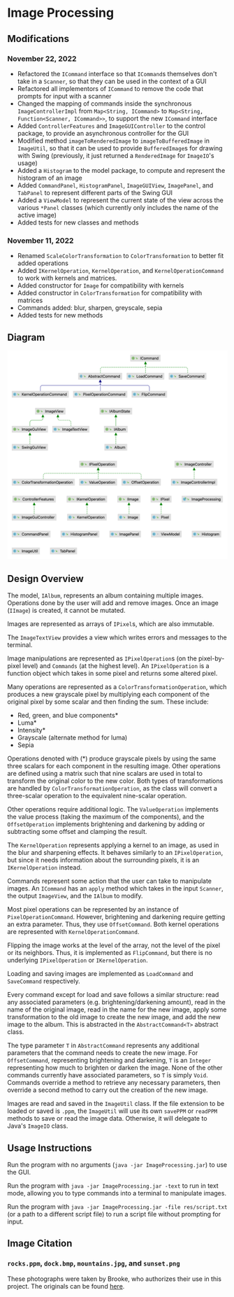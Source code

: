# Image Processing

## Modifications

### November 22, 2022

* Refactored the `ICommand` interface so that `ICommand`s themselves don't take in a `Scanner`, so that
they can be used in the context of a GUI
* Refactored all implementors of `ICommand` to remove the code that prompts for input with a scanner
* Changed the mapping of commands inside the synchronous `ImageControllerImpl` from
`Map<String, ICommand>` to `Map<String, Function<Scanner, ICommand>>`, to support the new `ICommand` interface
* Added `ControllerFeatures` and `ImageGUIController` to the control package,
to provide an asynchronous controller for the GUI
* Modified method `imageToRenderedImage` to `imageToBufferedImage` in `ImageUtil`,
so that it can be used to provide `BufferedImage`s for drawing with Swing
(previously, it just returned a `RenderedImage` for `ImageIO`'s usage)
* Added a `Histogram` to the model package, to compute and represent the histogram of an image
* Added `CommandPanel`, `HistogramPanel`, `ImageGUIView`, `ImagePanel`, and `TabPanel` to represent different parts of the Swing GUI
* Added a `ViewModel` to represent the current state of the view across the various `*Panel` classes (which currently only includes the name of the active image)
* Added tests for new classes and methods

### November 11, 2022

* Renamed `ScaleColorTransformation` to `ColorTransformation` to better fit added operations
* Added `IKernelOperation`, `KernelOperation`, and `KernelOperationCommand` to work with kernels 
  and matrices.
* Added constructor for `Image` for compatibility with kernels
* Added constructor in `ColorTransformation` for compatibility with matrices
* Commands added: blur, sharpen, greyscale, sepia
* Added tests for new methods

## Diagram

![](./res/diagram.png)

## Design Overview

The model, `IAlbum`, represents an album containing multiple images.
Operations done by the user will add and remove images.
Once an image (`IImage`) is created, it cannot be mutated.

Images are represented as arrays of `IPixel`s, which are also immutable.

The `ImageTextView` provides a view which writes errors and messages to the terminal.

Image manipulations are represented as `IPixelOperation`s (on the pixel-by-pixel level)
and `Commands` (at the highest level). An `IPixelOperation` is a function
object which takes in some pixel and returns some altered pixel.

Many operations are represented as a `ColorTransformationOperation`,
which produces a new grayscale pixel by multiplying each component
of the original pixel by some scalar and then finding the sum. These include:

* Red, green, and blue components*
* Luma*
* Intensity*
* Grayscale (alternate method for luma)
* Sepia

Operations denoted with (*) produce grayscale pixels by using the same three scalars
for each component in the resulting image. Other operations are defined using
a matrix such that nine scalars are used in total to transform the original color to the new color.
Both types of transformations are handled by `ColorTransformationOperation`, as the
class will convert a three-scalar operation to the equivalent nine-scalar operation.

Other operations require additional logic. The `ValueOperation` implements the value
process (taking the maximum of the components), and the `OffsetOperation`
implements brightening and darkening by adding or subtracting some offset and
clamping the result.

The `KernelOperation` represents applying a kernel to an image, as used in the blur
and sharpening effects. It behaves similarly to an `IPixelOperation`, but since
it needs information about the surrounding pixels, it is an `IKernelOperation` instead.

Commands represent some action that the user can take to manipulate images.
An `ICommand` has an `apply` method which takes in the input `Scanner`, the
output `ImageView`, and the `IAlbum` to modify.

Most pixel operations can be represented by an instance of `PixelOperationCommand`.
However, brightening and darkening require getting an extra parameter. Thus,
they use `OffsetCommand`. Both kernel operations are represented with `KernelOperationCommand`. 

Flipping the image works at the level of the array, not the level of the pixel or its neighbors.
Thus, it is implemented as `FlipCommand`, but there is no underlying `IPixelOperation`
or `IKernelOperation`.

Loading and saving images are implemented as `LoadCommand` and `SaveCommand` respectively.

Every command except for load and save follows a similar structure: read any
associated parameters (e.g. brightening/darkening amount), read in the name
of the original image, read in the name for the
new image, apply some transformation to the old image to create the new image,
and add the new image to the album. This is abstracted in the `AbstractCommand<T>`
abstract class.

The type parameter `T` in `AbstractCommand` represents any additional parameters
that the command needs to create the new image. For `OffsetCommand`, representing
brightening and darkening, `T` is an `Integer` representing how much to brighten or
darken the image. None of the other commands currently have associated
parameters, so `T` is simply `Void`. Commands override a method to retrieve
any necessary parameters, then override a second method to carry out the
creation of the new image.

Images are read and saved in the `ImageUtil` class. If the file extension to be loaded
or saved is `.ppm`, the `ImageUtil` will use its own `savePPM` or `readPPM` methods
to save or read the image data. Otherwise, it will delegate to Java's `ImageIO` class.

## Usage Instructions

Run the program with no arguments (`java -jar ImageProcessing.jar`) to use the GUI.

Run the program with `java -jar ImageProcessing.jar -text` to run in text mode, allowing
you to type commands into a terminal to manipulate images.

Run the program with `java -jar ImageProcessing.jar -file res/script.txt` (or a path to a different script file)
to run a script file without prompting for input.

## Image Citation

### `rocks.ppm`, `dock.bmp`, `mountains.jpg`, and `sunset.png`

These photographs were taken by Brooke, who authorizes their use in this project.
The originals can be found [here](https://www.instagram.com/p/CgFZO6IJ8Zz/).

